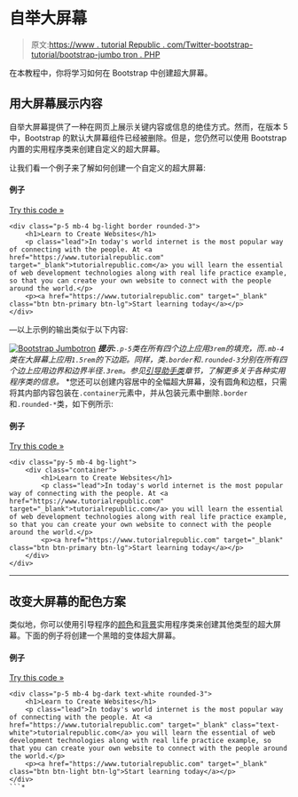 # 自举大屏幕

> 原文:[https://www . tutorial Republic . com/Twitter-bootstrap-tutorial/bootstrap-jumbo tron . PHP](https://www.tutorialrepublic.com/twitter-bootstrap-tutorial/bootstrap-jumbotron.php)

在本教程中，你将学习如何在 Bootstrap 中创建超大屏幕。

## 用大屏幕展示内容

自举大屏幕提供了一种在网页上展示关键内容或信息的绝佳方式。然而，在版本 5 中，Bootstrap 的默认大屏幕组件已经被删除。但是，您仍然可以使用 Bootstrap 内置的实用程序类来创建自定义的超大屏幕。

让我们看一个例子来了解如何创建一个自定义的超大屏幕:

#### 例子

[Try this code »](../codelab.php?topic=bootstrap&file=jumbotron "Try this code using online Editor")

```
<div class="p-5 mb-4 bg-light border rounded-3">
    <h1>Learn to Create Websites</h1>
    <p class="lead">In today's world internet is the most popular way of connecting with the people. At <a href="https://www.tutorialrepublic.com" target="_blank">tutorialrepublic.com</a> you will learn the essential of web development technologies along with real life practice example, so that you can create your own website to connect with the people around the world.</p>
    <p><a href="https://www.tutorialrepublic.com" target="_blank" class="btn btn-primary btn-lg">Start learning today</a></p>
</div>
```

—以上示例的输出类似于以下内容:

[![Bootstrap Jumbotron](../Images/63c8e14f7ec3f1ed9d1ff6676a2fde21.png)](../codelab.php?topic=bootstrap&file=jumbotron)  ***提示:**`.p-5`类在所有四个边上应用`3rem`的填充，而`.mb-4`类在大屏幕上应用`1.5rem`的下边距。同样，类`.border`和`.rounded-3`分别在所有四个边上应用边界和边界半径`.3rem`。参见[引导助手类](bootstrap-helper-classes.php)章节，了解更多关于各种实用程序类的信息。*  *您还可以创建内容居中的全幅超大屏幕，没有圆角和边框，只需将其内部内容包装在`.container`元素中，并从包装元素中删除`.border`和`.rounded-*`类，如下例所示:

#### 例子

[Try this code »](../codelab.php?topic=bootstrap&file=jumbotron-full-width "Try this code using online Editor")

```
<div class="py-5 mb-4 bg-light">
    <div class="container">
        <h1>Learn to Create Websites</h1>
        <p class="lead">In today's world internet is the most popular way of connecting with the people. At <a href="https://www.tutorialrepublic.com" target="_blank">tutorialrepublic.com</a> you will learn the essential of web development technologies along with real life practice example, so that you can create your own website to connect with the people around the world.</p>
        <p><a href="https://www.tutorialrepublic.com" target="_blank" class="btn btn-primary btn-lg">Start learning today</a></p>
    </div>
</div>
```

* * *

## 改变大屏幕的配色方案

类似地，你可以使用引导程序的[颜色](bootstrap-helper-classes.php#color-classes)和[背景](bootstrap-helper-classes.php#background-color-classes)实用程序类来创建其他类型的超大屏幕。下面的例子将创建一个黑暗的变体超大屏幕。

#### 例子

[Try this code »](../codelab.php?topic=bootstrap&file=jumbotron-dark-variant "Try this code using online Editor")

```
<div class="p-5 mb-4 bg-dark text-white rounded-3">
    <h1>Learn to Create Websites</h1>
    <p class="lead">In today's world internet is the most popular way of connecting with the people. At <a href="https://www.tutorialrepublic.com" target="_blank" class="text-white">tutorialrepublic.com</a> you will learn the essential of web development technologies along with real life practice example, so that you can create your own website to connect with the people around the world.</p>
    <p><a href="https://www.tutorialrepublic.com" target="_blank" class="btn btn-light btn-lg">Start learning today</a></p>
</div>
```*